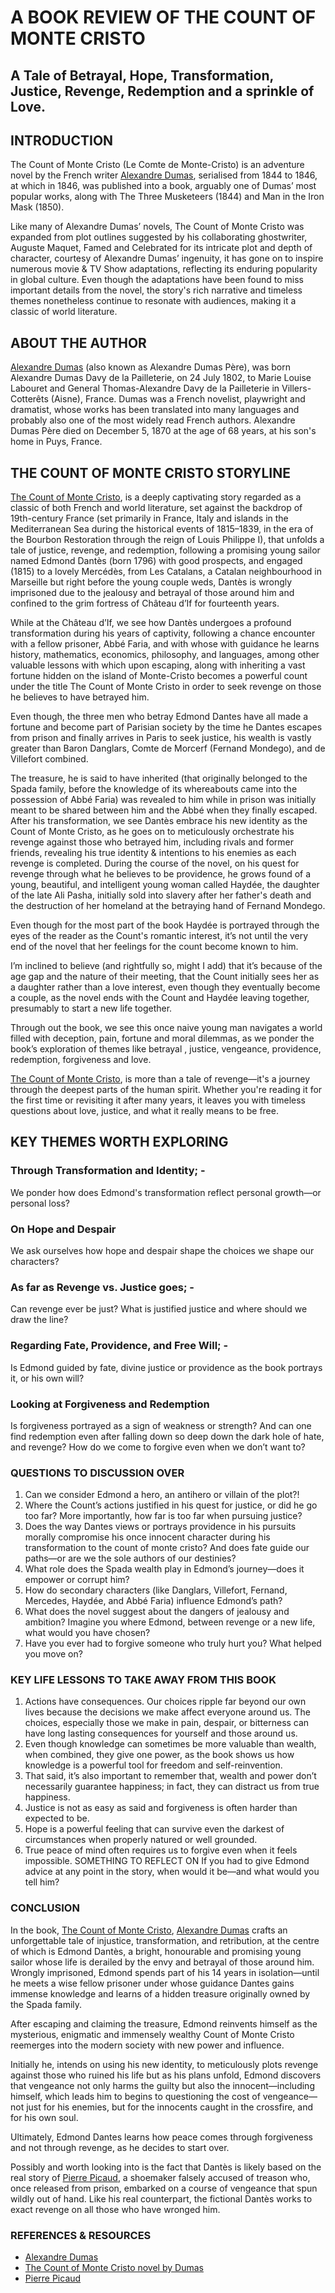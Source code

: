 # A BOOK REVIEW OF THE COUNT OF MONTE CRISTO
## A Tale of Betrayal, Hope, Transformation, Justice, Revenge, Redemption and a sprinkle of Love.

## INTRODUCTION
The Count of Monte Cristo (Le Comte de Monte-Cristo) is an adventure novel by the French writer [Alexandre Dumas](https://www.biography.com/authors-writers/alexandre-dumas), serialised from 1844 to 1846, at which in 1846, was published into a book, arguably one of Dumas’ most popular works, along with The Three Musketeers (1844) and Man in the Iron Mask (1850).

Like many of Alexandre Dumas’ novels, The Count of Monte Cristo was expanded from plot outlines suggested by his collaborating ghostwriter, Auguste Maquet, Famed and Celebrated for its intricate plot and depth of character, courtesy of Alexandre Dumas’ ingenuity, it has gone on to inspire numerous movie & TV Show adaptations, reflecting its enduring popularity in global culture. 
Even though the adaptations have been found to miss important details from the novel, the story's rich narrative and timeless themes nonetheless continue to resonate with audiences, making it a classic of world literature. 

## ABOUT THE AUTHOR
[Alexandre Dumas](https://www.biography.com/authors-writers/alexandre-dumas) (also known as Alexandre Dumas Père), was born Alexandre Dumas Davy de la Pailleterie, on 24 July 1802, to Marie Louise Labouret and General Thomas-Alexandre Davy de la Pailleterie in Villers-Cotterêts (Aisne), France.
Dumas was a French novelist, playwright and dramatist, whose works has been translated into many languages and probably also one of the most widely read French authors. 
Alexandre Dumas Père died on December 5, 1870 at the age of 68 years, at his son's home in Puys, France. 

## THE COUNT OF MONTE CRISTO STORYLINE
[The Count of Monte Cristo](https://en.wikipedia.org/wiki/The_Count_of_Monte_Cristo), is a deeply captivating story regarded as a classic of both French and world literature, set against the backdrop of 19th-century France (set primarily in France, Italy and islands in the Mediterranean Sea during the historical events of 1815–1839, in the era of the Bourbon Restoration through the reign of Louis Philippe I), that unfolds a tale of justice, revenge, and redemption, following a promising young sailor named Edmond Dantès (born 1796) with good prospects, and engaged (1815) to a lovely Mercédès, from Les Catalans, a Catalan neighbourhood in Marseille but right before the young couple weds,  Dantès is wrongly imprisoned due to the jealousy and betrayal of those around him and confined to the grim fortress of  Château d’If for fourteenth years.

While at the Château d’If, we see how Dantès undergoes a profound transformation during his years of captivity, following a chance encounter with a fellow prisoner, Abbé Faria, and with whose with guidance he learns history, mathematics, economics, philosophy, and languages, among other valuable lessons with which upon escaping, along with inheriting a vast fortune hidden on the island of Monte-Cristo becomes a powerful count under the title The Count of Monte Cristo in order to seek revenge on those he believes to have betrayed him.

Even though, the three men who betray Edmond Dantes have all made a fortune and become part of Parisian society by the time he Dantes escapes from prison and finally arrives in Paris to seek justice, his wealth is vastly greater than Baron Danglars, Comte de Morcerf (Fernand Mondego), and de Villefort combined.

The treasure, he is said to have inherited (that originally belonged to the Spada family, before the knowledge of its whereabouts came into the possession of  Abbé Faria) was revealed to him while in prison was initially meant to be shared between him and the Abbé when they finally escaped.
After his transformation, we see Dantès embrace his new identity as the Count of Monte Cristo, as he goes on to meticulously orchestrate his revenge against those who betrayed him, including rivals and former friends, revealing his true identity & intentions to his enemies as each revenge is completed. During the course of the novel, on his quest for revenge through what he believes to be providence, he grows found of a young, beautiful, and intelligent young woman called Haydée, the daughter of the late Ali Pasha, initially sold into slavery after her father's death and the destruction of her homeland at the betraying hand of Fernand Mondego. 

Even though for the most part of the book Haydée is portrayed through the eyes of the reader as the Count's romantic interest, it’s not until the very end of the novel that her feelings for the count become known to him.

I’m inclined to believe (and rightfully so, might I add) that it’s because of the age gap and the nature of their meeting, that the Count initially sees her as a daughter rather than a love interest, even though they eventually become a couple, as the novel ends with the Count and Haydée leaving together, presumably to start a new life together. 

Through out the book, we see this once naive young man navigates a world filled with deception, pain, fortune and moral dilemmas, as we ponder the book’s exploration of themes like betrayal , justice, vengeance, providence, redemption, forgiveness and love.  

[The Count of Monte Cristo]( https://en.wikipedia.org/wiki/The_Count_of_Monte_Cristo), is more than a tale of revenge—it's a journey through the deepest parts of the human spirit. Whether you're reading it for the first time or revisiting it after many years, it leaves you with timeless questions about love, justice, and what it really means to be free.

## KEY THEMES WORTH EXPLORING

### Through Transformation and Identity; -
We ponder how does Edmond's transformation reflect personal growth—or personal loss?

### On Hope and Despair
We ask ourselves how hope and despair shape the choices we shape our characters?

### As far as Revenge vs. Justice goes; -
Can revenge ever be just? What is justified justice and where should we draw the line?

### Regarding Fate, Providence, and Free Will; -
Is Edmond guided by fate, divine justice or providence as the book portrays it, or his own will?

### Looking at Forgiveness and Redemption
Is forgiveness portrayed as a sign of weakness or strength? And can one find redemption even after falling down so deep down the dark hole of hate, and revenge? How do we come to forgive even when we don’t want to?

### QUESTIONS TO DISCUSSION OVER

1.	Can we consider Edmond a hero, an antihero or villain of the plot?!
2.	Where the Count’s actions justified in his quest for justice, or did he go too far? More importantly, how far is too far when pursuing justice?
3.	Does the way Dantes views or portrays providence in his pursuits morally compromise his once innocent character during his transformation to the count of monte cristo? And does fate guide our paths—or are we the sole authors of our destinies?
4.	What role does the Spada wealth play in Edmond’s journey—does it empower or corrupt him?
5.	How do secondary characters (like Danglars, Villefort, Fernand, Mercedes, Haydée, and Abbé Faria) influence Edmond’s path?
6.	What does the novel suggest about the dangers of jealousy and ambition?
Imagine you where Edmond, between revenge or a new life, what would you have chosen?
7.	Have you ever had to forgive someone who truly hurt you? What helped you move on?

### KEY LIFE LESSONS TO TAKE AWAY FROM THIS BOOK

1.	Actions have consequences. Our choices ripple far beyond our own lives because the decisions we make affect everyone around us. The choices, especially those we make in pain, despair, or bitterness can have long lasting consequences for yourself and those around us.
2.	Even though knowledge can sometimes be more valuable than wealth, when combined, they give one power, as the book shows us how knowledge is a powerful tool for freedom and self-reinvention.
3.	That said, it’s also important to remember that, wealth and power don’t necessarily guarantee happiness; in fact, they can distract us from true happiness.
4.	Justice is not as easy as said and forgiveness is often harder than expected to be.
5.	Hope is a powerful feeling that can survive even the darkest of circumstances when properly natured or well grounded.
6.	True peace of mind often requires us to forgive even when it feels impossible.
SOMETHING TO REFLECT ON 
If you had to give Edmond advice at any point in the story, when would it be—and what would you tell him?

### CONCLUSION

In the book, [The Count of Monte Cristo](https://en.wikipedia.org/wiki/The_Count_of_Monte_Cristo), [Alexandre Dumas](https://www.biography.com/authors-writers/alexandre-dumas) crafts an unforgettable tale of injustice, transformation, and retribution, at the centre of which is Edmond Dantès, a bright, honourable and promising young sailor whose life is derailed by the envy and betrayal of those around him. Wrongly imprisoned, Edmond spends part of his 14 years in isolation—until he meets a wise fellow prisoner under whose guidance Dantes gains immense knowledge and learns of a hidden treasure originally owned by the Spada family.

After escaping and claiming the treasure, Edmond reinvents himself as the mysterious, enigmatic and immensely wealthy Count of Monte Cristo reemerges into the modern society with new power and influence. 

Initially he, intends on using his new identity, to meticulously plots revenge against those who ruined his life but as his plans unfold, Edmond discovers that vengeance not only harms the guilty but also the innocent—including himself, which leads him to begins to questioning the cost of vengeance—not just for his enemies, but for the innocents caught in the crossfire, and for his own soul.

Ultimately, Edmond Dantes learns how peace comes through forgiveness and not through revenge, as he decides to start over.

Possibly and worth looking into is the fact that Dantès is likely based on the real story of [Pierre Picaud]( https://www.youtube.com/watch?v=tj-hhKzcJ2Y), a shoemaker falsely accused of treason who, once released from prison, embarked on a course of vengeance that spun wildly out of hand. Like his real counterpart, the fictional Dantès works to exact revenge on all those who have wronged him.

### REFERENCES & RESOURCES

- [Alexandre Dumas](https://www.biography.com/authors-writers/alexandre-dumas)
- [The Count of Monte Cristo novel by Dumas](https://www.britannica.com/topic/The-Count-of-Monte-Cristo)
- [Pierre Picaud](https://www.youtube.com/watch?v=tj-hhKzcJ2Y)
